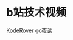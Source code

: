 # b站技术视频

[KodeRover](https://space.bilibili.com/502473428)
[go夜读](https://space.bilibili.com/326749661)
